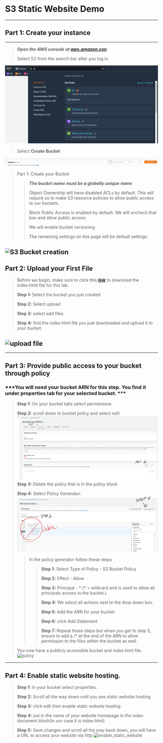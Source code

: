# S3 Static Website Demo
---
## Part 1: Create your instance
---
>***Open the AWS console at [aws.amazon.con](https://aws.amazon.com/)***
>
>Select S3 from the search bar after you log in. 
>
![S3search](s3_search.png)
>Select **Create Bucket**
>
![create bucket](create_bucket.png)
>
>Part 1: Create your Bucket 
>
>>***The bucket name must be a globally unique name***
>>
>>Object Ownership will have disabled ACLs by default.  This will require us to make S3 resource policies to allow public access to our buckets. 
>>
>>Block Public Access is enabled by default.  We will uncheck that box and allow public access
>>
>>We will enable bucket versioning
>>
>>The remaining settings on this page will be default settings. 

![S3 Bucket creation](s3_bucket_creation/s3_bucket_creation.gif)
---
## Part 2: Upload your First File
>Before we begin, make sure to click this [***link***](https://drive.google.com/uc?export=download&id=1xSwlSNYvF9GunT_0hvXj-hNiBlqlXAKV) to download the index.html file for this lab. 
>
>****Step 1:**** Select the bucket you just created
>
>****Step 2:**** Select upload
>
>****Step 3:**** select add files
>
>****Step 4:**** find the index.html file you just downloaded and upload it to your bucket. 

![upload file](upload_file/upload_file.gif)
---
---
## Part 3: Provide public access to your bucket through policy
### ***You will need your bucket ARN for this step.  You find it under properties tab for your selected bucket. ***
>**Step 1:** On your bucket tabs select permissions
>
>**Step 2:** scroll down to bucket policy and select edit
![bucket_permissions](bucket_permissions.png)
>**Step 3:** Delete the policy that is in the policy block
>
>**Step 4:** Select Policy Generator.
![POLICY_GEN](policy_gen.png)
>>In the policy generator follow these steps
>>>**Step 1:** Select Type of Policy - S3 Bucket Policy
>>>
>>>**Step 2:** Effect - Allow
>>>
>>>**Step 3:** Principal - * (* = wildcard and is used to allow all principals access to the bucket.)
>>>
>>>**Step 4:** We select all actions next to the drop down box.
>>>
>>>**Step 5:** Add the ARN for your bucket.
>>>
>>>**Step 6:** click Add Statement
>>>
>>>**Step 7:** Repeat these steps but when you get to step 5, ensure to add a /* at the end of the ARN to allow permission to the files within the bucket as well. 
>
>You now have a publicly accessible bucket and index.html file.
![policy](resource_policy/resource_policy.gif)
---
## Part 4: Enable static website hosting.
>****Step 1:**** In your bucket select properties.
>
>**Step 2:** Scroll all the way down until you see static website hosting
>
>**Step 3:** click edit then enable static website hosting
>
>**Step 4:** put in the name of your website homepage in the index document block(in our case it is index.html) 
>
>**Step 5:** Save changes and scroll all the way back down, you will have a URL to access your website via http
![enable_static_website](static_website/static_website.gif)
